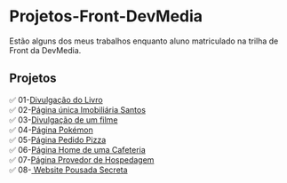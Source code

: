 # Projetos-Front-DevMedia
Estão alguns dos meus trabalhos enquanto aluno matriculado na trilha de Front da DevMedia.
## Projetos
✅ 01-[Divulgação do Livro](./Divulgacao_Livro)
</br>
✅ 02-[Página única Imobiliária Santos](./IMOBILIARIA-SANTOS)
</br>
✅ 03-[Divulgação de um filme](./Apresentacao_Filme_Doutor%20estranho2)
</br>
✅ 04-[Página Pokémon](./Pagina-Pokémon)
</br>
✅ 05-[Página Pedido Pizza](./Pagina_Pedido_Pizza)
</br>
✅ 06-[Página Home de uma Cafeteria](./Website_Cafeteria)
</br>
✅ 07-[Página Provedor de Hospedagem](./Pagina_Provedor_de_Hospedagem)
</br>
✅ 08-[ Website Pousada Secreta](./Website_Pousada)
